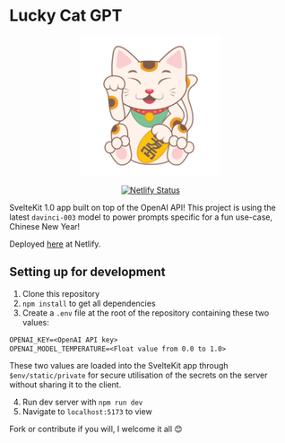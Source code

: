 # Lucky Cat GPT

<div align='center'>
<img src='src/lib/images/lucky-cat.jpg' width='250px'>

[![Netlify Status](https://api.netlify.com/api/v1/badges/72929a43-af94-49b0-8a50-597dec2e6037/deploy-status)](https://app.netlify.com/sites/lucky-cat-gpt/deploys)

</div>

SvelteKit 1.0 app built on top of the OpenAI API! This project is using the latest `davinci-003` model to power prompts specific for a fun use-case, Chinese New Year!

Deployed [here](https://lucky-cat-gpt.netlify.app/) at Netlify.

## Setting up for development

1. Clone this repository
2. `npm install` to get all dependencies
3. Create a `.env` file at the root of the repository containing these two values:

```
OPENAI_KEY=<OpenAI API key>
OPENAI_MODEL_TEMPERATURE=<Float value from 0.0 to 1.0>
```

These two values are loaded into the SvelteKit app through `$env/static/private` for secure utilisation of the secrets on the server without sharing it to the client.

4. Run dev server with `npm run dev`
5. Navigate to `localhost:5173` to view

Fork or contribute if you will, I welcome it all 😊
